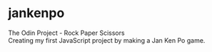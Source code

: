 # jankenpo
The Odin Project - Rock Paper Scissors  
Creating my first JavaScript project by making a Jan Ken Po game.